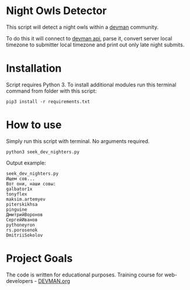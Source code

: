 # Night Owls Detector

This script will detect a night owls within a [devman](http://devman.org) community. 

To do this it will connect to [devman api](http://devman.org/api/challenges/solution_attempts/?page=1), parse it, convert server local timezone to submitter local timezone and print out only late night submits.

# Installation
Script requires Python 3. To install additional modules run this terminal command from folder with this script:
```
pip3 install -r requirements.txt
```

# How to use

Simply run this script with terminal. No arguments required.
```
python3 seek_dev_nighters.py
```
Output example:
```
seek_dev_nighters.py
Ищем сов...
Вот они, наши совы:
galbator1x
tonyflex
maksim.artemyev
piterskikhsa
pinguine
ДмитрийВоронов
СергейИванов
pythoneyron
rs.porosenok
DmitriiSokolov
```

# Project Goals

The code is written for educational purposes. Training course for web-developers - [DEVMAN.org](https://devman.org)
